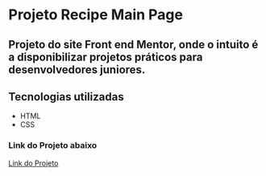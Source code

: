 # Projeto Recipe Main Page

## Projeto do site Front end Mentor, onde o intuito é a disponibilizar projetos práticos para desenvolvedores juniores.

## Tecnologias utilizadas

- HTML
- CSS

### Link do Projeto abaixo

<a href="https://viniciusferraz963.github.io/projeto-social-links-profile/">Link do Projeto</a>
